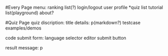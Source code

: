 
#Every Page
menu:
    ranking list(?)
    login/logout
    user profile
    *quiz list
    tutorial list(playground)
    about?

#Quiz Page
quiz discription:
    title
    details: p(markdown?)
    testcase
    examples/demos

code submit form:
    language selector
    editor
    submit button

result message:
    p

